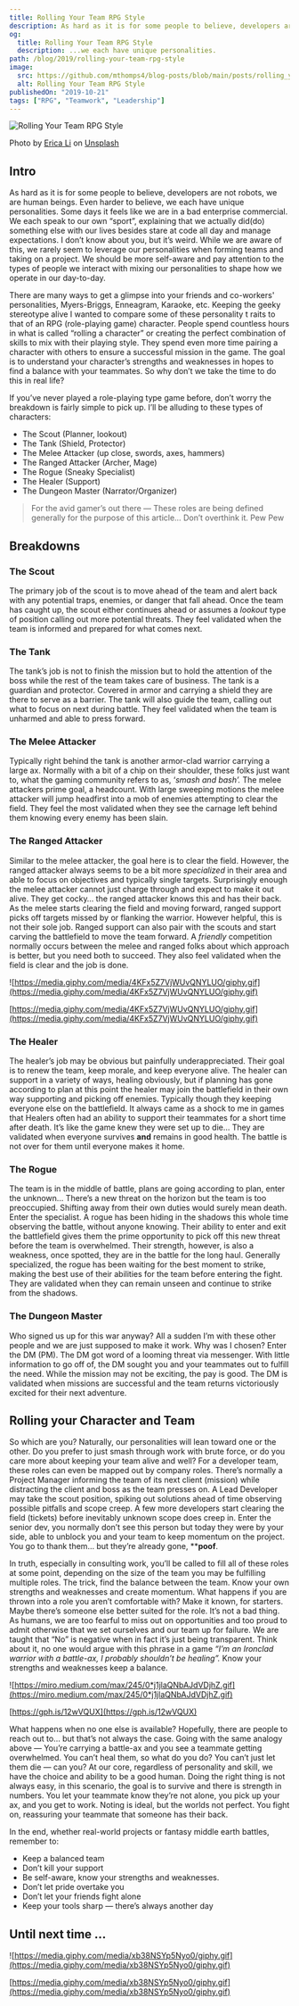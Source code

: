 ```yaml
---
title: Rolling Your Team RPG Style
description: As hard as it is for some people to believe, developers are not robots, we are human beings. Even harder to believe, we each have unique personalities.
og:
  title: Rolling Your Team RPG Style
  description: ...we each have unique personalities.
path: /blog/2019/rolling-your-team-rpg-style
image:
  src: https://github.com/mthomps4/blog-posts/blob/main/posts/rolling_your_team_rpg_style/images/erica-li-Swd6d6M233k-unsplash.jpg?raw=true
  alt: Rolling Your Team RPG Style
publishedOn: "2019-10-21"
tags: ["RPG", "Teamwork", "Leadership"]
---
```


<img src="https://github.com/mthomps4/blog-posts/blob/main/posts/rolling_your_team_rpg_style/images/erica-li-Swd6d6M233k-unsplash.jpg?raw=true" alt="Rolling Your Team RPG Style" class="featured-image">

Photo by [Erica Li](https://unsplash.com/@sept_pancake) on [Unsplash](https://unsplash.com/)

## Intro

As hard as it is for some people to believe, developers are not robots, we are human beings. Even harder to believe, we each have unique personalities. Some days it feels like we are in a bad enterprise commercial. We each speak to our own “sport”, explaining that we actually did(do) something else with our lives besides stare at code all day and manage expectations. I don’t know about you, but it’s weird. While we are aware of this, we rarely seem to leverage our personalities when forming teams and taking on a project. We should be more self-aware and pay attention to the types of people we interact with mixing our personalities to shape how we operate in our day-to-day.

There are many ways to get a glimpse into your friends and co-workers' personalities, Myers-Briggs, Enneagram, Karaoke, etc. Keeping the geeky stereotype alive I wanted to compare some of these personality t
raits to that of an RPG (role-playing game) character. People spend countless hours in what is called “rolling a character” or creating the perfect combination of skills to mix with their playing style. They spend even more time pairing a character with others to ensure a successful mission in the game. The goal is to understand your character’s strengths and weaknesses in hopes to find a balance with your teammates. So why don’t we take the time to do this in real life?

If you’ve never played a role-playing type game before, don’t worry the breakdown is fairly simple to pick up. I’ll be alluding to these types of characters:

- The Scout (Planner, lookout)
- The Tank (Shield, Protector)
- The Melee Attacker (up close, swords, axes, hammers)
- The Ranged Attacker (Archer, Mage)
- The Rogue (Sneaky Specialist)
- The Healer (Support)
- The Dungeon Master (Narrator/Organizer)

> For the avid gamer’s out there — These roles are being defined generally for the purpose of this article… Don’t overthink it. Pew Pew

## Breakdowns

### The Scout

The primary job of the scout is to move ahead of the team and alert back with any potential traps, enemies, or danger that fall ahead. Once the team has caught up, the scout either continues ahead or assumes a *lookout* type of position calling out more potential threats. They feel validated when the team is informed and prepared for what comes next.

### The Tank

The tank’s job is not to finish the mission but to hold the attention of the boss while the rest of the team takes care of business. The tank is a guardian and protector. Covered in armor and carrying a shield they are there to serve as a barrier. The tank will also guide the team, calling out what to focus on next during battle. They feel validated when the team is unharmed and able to press forward.

### The Melee Attacker

Typically right behind the tank is another armor-clad warrior carrying a large ax. Normally with a bit of a chip on their shoulder, these folks just want to, what the gaming community refers to as, ‘*smash and bash’.* The melee attackers prime goal, a headcount. With large sweeping motions the melee attacker will jump headfirst into a mob of enemies attempting to clear the field. They feel the most validated when they see the carnage left behind them knowing every enemy has been slain.

### The Ranged Attacker

Similar to the melee attacker, the goal here is to clear the field. However, the ranged attacker always seems to be a bit more *specialized* in their area and able to focus on objectives and typically single targets. Surprisingly enough the melee attacker cannot just charge through and expect to make it out alive. They get cocky… the ranged attacker knows this and has their back. As the melee starts clearing the field and moving forward, ranged support picks off targets missed by or flanking the warrior. However helpful, this is not their sole job. Ranged support can also pair with the scouts and start carving the battlefield to move the team forward. A *friendly* competition normally occurs between the melee and ranged folks about which approach is better, but you need both to succeed. They also feel validated when the field is clear and the job is done.

![https://media.giphy.com/media/4KFx5Z7VjWUvQNYLUO/giphy.gif](https://media.giphy.com/media/4KFx5Z7VjWUvQNYLUO/giphy.gif)

[https://media.giphy.com/media/4KFx5Z7VjWUvQNYLUO/giphy.gif](https://media.giphy.com/media/4KFx5Z7VjWUvQNYLUO/giphy.gif)

### The Healer

The healer’s job may be obvious but painfully underappreciated. Their goal is to renew the team, keep morale, and keep everyone alive. The healer can support in a variety of ways, healing obviously, but if planning has gone according to plan at this point the healer may join the battlefield in their own way supporting and picking off enemies. Typically though they keeping everyone else on the battlefield. It always came as a shock to me in games that Healers often had an ability to support their teammates for a short time after death. It’s like the game knew they were set up to die… They are validated when everyone survives **and** remains in good health. The battle is not over for them until everyone makes it home.

### The Rogue

The team is in the middle of battle, plans are going according to plan, enter the unknown… There’s a new threat on the horizon but the team is too preoccupied. Shifting away from their own duties would surely mean death. Enter the specialist. A rogue has been hiding in the shadows this whole time observing the battle, without anyone knowing. Their ability to enter and exit the battlefield gives them the prime opportunity to pick off this new threat before the team is overwhelmed. Their strength, however, is also a weakness, once spotted, they are in the battle for the long haul. Generally specialized, the rogue has been waiting for the best moment to strike, making the best use of their abilities for the team before entering the fight. They are validated when they can remain unseen and continue to strike from the shadows.

### The Dungeon Master

Who signed us up for this war anyway? All a sudden I’m with these other people and we are just supposed to make it work. Why was I chosen? Enter the DM (PM). The DM got word of a looming threat via messenger. With little information to go off of, the DM sought you and your teammates out to fulfill the need. While the mission may not be exciting, the pay is good. The DM is validated when missions are successful and the team returns victoriously excited for their next adventure.

## Rolling your Character and Team

So which are you? Naturally, our personalities will lean toward one or the other. Do you prefer to just smash through work with brute force, or do you care more about keeping your team alive and well? For a developer team, these roles can even be mapped out by company roles. There’s normally a Project Manager informing the team of its next client (mission) while distracting the client and boss as the team presses on. A Lead Developer may take the scout position, spiking out solutions ahead of time observing possible pitfalls and scope creep. A few more developers start clearing the field (tickets) before inevitably unknown scope does creep in. Enter the senior dev, you normally don’t see this person but today they were by your side, able to unblock you and your team to keep momentum on the project. You go to thank them… but they’re already gone, ****poof**.

In truth, especially in consulting work, you’ll be called to fill all of these roles at some point, depending on the size of the team you may be fulfilling multiple roles. The trick, find the balance between the team. Know your own strengths and weaknesses and create momentum. What happens if you are thrown into a role you aren’t comfortable with? Make it known, for starters. Maybe there’s someone else better suited for the role. It’s not a bad thing. As humans, we are too fearful to miss out on opportunities and too proud to admit otherwise that we set ourselves and our team up for failure. We are taught that “No” is negative when in fact it’s just being transparent. Think about it, no one would argue with this phrase in a game *“I’m an Ironclad warrior with a battle-ax, I probably shouldn’t be healing”.* Know your strengths and weaknesses keep a balance.

![https://miro.medium.com/max/245/0*j1jlaQNbAJdVDjhZ.gif](https://miro.medium.com/max/245/0*j1jlaQNbAJdVDjhZ.gif)

[https://gph.is/12wVQUX](https://gph.is/12wVQUX)

What happens when no one else is available? Hopefully, there are people to reach out to… but that’s not always the case. Going with the same analogy above — You’re carrying a battle-ax and you see a teammate getting overwhelmed. You can’t heal them, so what do you do? You can’t just let them die — can you? At our core, regardless of personality and skill, we have the choice and ability to be a good human. Doing the right thing is not always easy, in this scenario, the goal is to survive and there is strength in numbers. You let your teammate know they’re not alone, you pick up your ax, and you get to work. Noting is ideal, but the worlds not perfect. You fight on, reassuring your teammate that someone has their back.

In the end, whether real-world projects or fantasy middle earth battles, remember to:

- Keep a balanced team
- Don’t kill your support
- Be self-aware, know your strengths and weaknesses.
- Don’t let pride overtake you
- Don’t let your friends fight alone
- Keep your tools sharp — there’s always another day

## Until next time …

![https://media.giphy.com/media/xb38NSYp5Nyo0/giphy.gif](https://media.giphy.com/media/xb38NSYp5Nyo0/giphy.gif)

[https://media.giphy.com/media/xb38NSYp5Nyo0/giphy.gif](https://media.giphy.com/media/xb38NSYp5Nyo0/giphy.gif)
